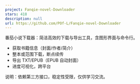 ```yaml
---
project: Fanqie-novel-Downloader
stars: 418
description: null
url: https://github.com/POf-L/Fanqie-novel-Downloader
---
```


番茄小说下载器：简洁高效的下载与导出工具，含图形界面与命令行。

-   获取书籍信息（封面/作者/简介）
-   整本或范围下载，断点续传
-   导出 TXT/EPUB（EPUB 自动封面）
-   进度可视化，跨平台

说明：依赖第三方接口，稳定性受限，仅供学习交流。
